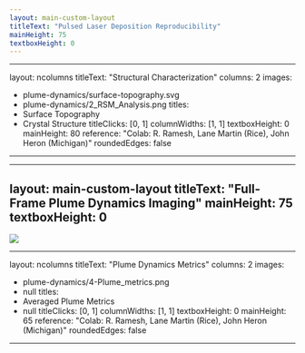 ```yaml
---
layout: main-custom-layout
titleText: "Pulsed Laser Deposition Reproducibility"
mainHeight: 75
textboxHeight: 0
---
```


<CrossfadeImages :images="[
  'plume-dynamics/plume-dynamics.png',
]" />

---
layout: ncolumns
titleText: "Structural Characterization"
columns: 2
images:
  - plume-dynamics/surface-topography.svg
  - plume-dynamics/2_RSM_Analysis.png
titles:
 - Surface Topography
 - Crystal Structure
titleClicks: [0, 1]
columnWidths: [1, 1]
textboxHeight: 0
mainHeight: 80
reference: "Colab: R. Ramesh, Lane Martin (Rice), John Heron (Michigan)" 
roundedEdges: false
---

---
layout: main-custom-layout
titleText: "Full-Frame Plume Dynamics Imaging"
mainHeight: 75
textboxHeight: 0
---

<div class="h-[80vh] overflow-y-auto overflow-x-hidden p-4">
  <div class="flex flex-col items-center justify-center gap-4">
    <img
      src="/public/plume-dynamics/example-images.svg"
      class="max-w-full"
      id="zoomable-image"
      style="transform-origin: top center; transition: transform 0.2s;"
    />
  </div>
</div>

---
layout: ncolumns
titleText: "Plume Dynamics Metrics"
columns: 2
images:
  - plume-dynamics/4-Plume_metrics.png
  - null
titles:
 - Averaged Plume Metrics
 - null
titleClicks: [0, 1]
columnWidths: [1, 1]
textboxHeight: 0
mainHeight: 65
reference: "Colab: R. Ramesh, Lane Martin (Rice), John Heron (Michigan)" 
roundedEdges: false
---